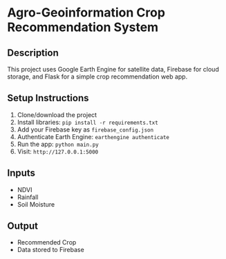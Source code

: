 # Agro-Geoinformation Crop Recommendation System

## Description
This project uses Google Earth Engine for satellite data, Firebase for cloud storage, and Flask for a simple crop recommendation web app.

## Setup Instructions

1. Clone/download the project
2. Install libraries: `pip install -r requirements.txt`
3. Add your Firebase key as `firebase_config.json`
4. Authenticate Earth Engine: `earthengine authenticate`
5. Run the app: `python main.py`
6. Visit: `http://127.0.0.1:5000`

## Inputs
- NDVI
- Rainfall
- Soil Moisture

## Output
- Recommended Crop
- Data stored to Firebase
